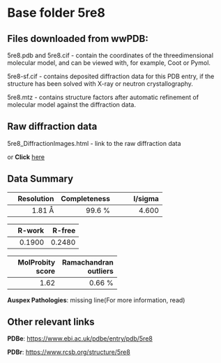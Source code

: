 # Base folder 5re8

## Files downloaded from wwPDB:

5re8.pdb and 5re8.cif - contain the coordinates of the threedimensional molecular model, and can be viewed with, for example, Coot or Pymol.

5re8-sf.cif - contains deposited diffraction data for this PDB entry, if the structure has been solved with X-ray or neutron crystallography.

5re8.mtz - contains structure factors after automatic refinement of molecular model against the diffraction data.

## Raw diffraction data

5re8_DiffractionImages.html - link to the raw diffraction data 

or **Click** [here](https://zenodo.org/record/3730547) 

## Data Summary
|   | Resolution | Completeness| I/sigma |
|---|-------------:|----------------:|--------------:|
|   |1.81 Å|99.6  %|<img width=50/>4.600|

|   | **R-work**| **R-free**   
|---|-------------:|----------------:|           
||  0.1900|  0.2480|

|   |**MolProbity<br>score**| **Ramachandran<br>outliers** 
|---|-------------:|----------------:|
||  1.62|  0.66 %|

**Auspex Pathologies**: missing line(For more information, read)

 



## Other relevant links 
**PDBe**:  https://www.ebi.ac.uk/pdbe/entry/pdb/5re8
 
**PDBr**: https://www.rcsb.org/structure/5re8 

